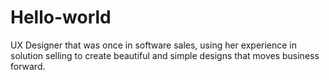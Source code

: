 # Hello-world 
UX Designer that was once in software sales, using her experience in solution selling to create beautiful and simple designs that moves business forward. 
